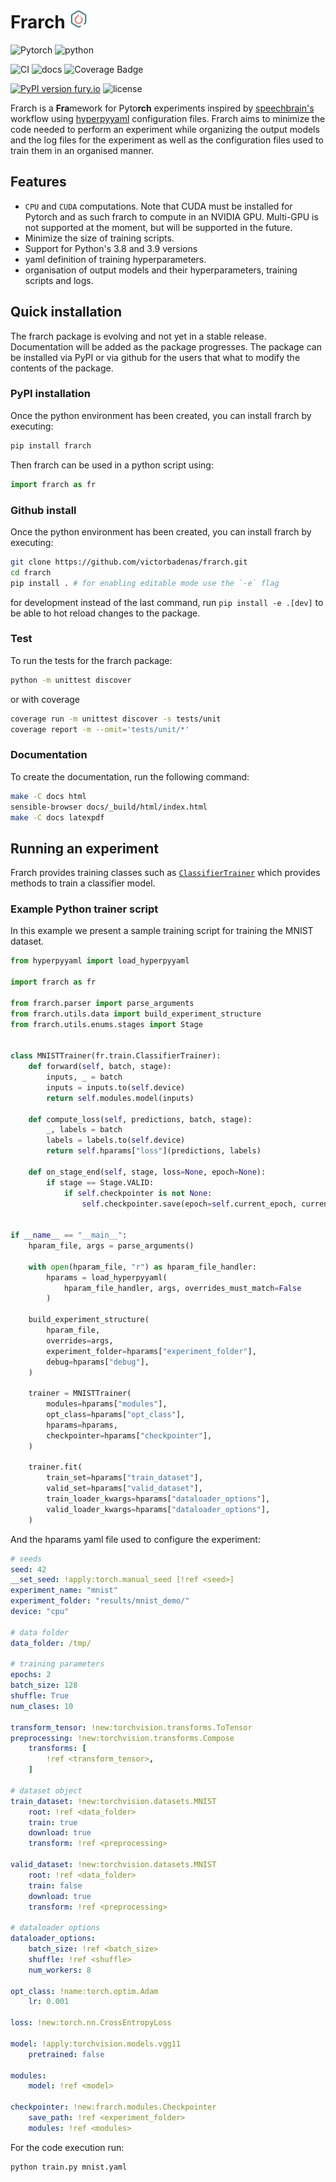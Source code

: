 # Frarch <img src="docs/logo.png" alt="drawing" width="30"/>

![Pytorch](https://img.shields.io/static/v1?label=PyTorch&message=v1.9.1&color=orange&style=flat&logo=pytorch)
![python](https://img.shields.io/pypi/pyversions/frarch?logo=python&style=flat)

![CI](https://github.com/victorbadenas/frarch/actions/workflows/python-app.yml/badge.svg?style=flat)
![docs](https://github.com/victorbadenas/frarch/actions/workflows/docs.yaml/badge.svg?style=flat)
![Coverage Badge](https://img.shields.io/endpoint?url=https://gist.githubusercontent.com/victorbadenas/9b54bd086e121233d2ad9a62d2136258/raw/frarch__heads_master.json&style=flat)


[![PyPI version fury.io](https://badge.fury.io/py/frarch.svg?style=flat)](https://pypi.python.org/pypi/frarch/)
![license](https://img.shields.io/github/license/victorbadenas/frarch?style=flat)

Frarch is a **Fra**mework for Pyto**rch** experiments inspired by [speechbrain's](https://speechbrain.github.io/) workflow using [hyperpyyaml](https://github.com/speechbrain/HyperPyYAML) configuration files. Frarch aims to minimize the code needed to perform an experiment while organizing the output models and the log files for the experiment as well as the configuration files used to train them in an organised manner.

## Features

- `CPU` and `CUDA` computations. Note that CUDA must be installed for Pytorch and as such frarch to compute in an NVIDIA GPU. Multi-GPU is not supported at the moment, but will be supported in the future.
- Minimize the size of training scripts.
- Support for Python's 3.8 and 3.9 versions
- yaml definition of training hyperparameters.
- organisation of output models and their hyperparameters, training scripts and logs.

## Quick installation

The frarch package is evolving and not yet in a stable release. Documentation will be added as the package progresses. The package can be installed via PyPI or via github for the users that what to modify the contents of the package.

### PyPI installation

Once the python environment has been created, you can install frarch by executing:

```bash
pip install frarch
```

Then frarch can be used in a python script using:

```python
import frarch as fr
```

### Github install

Once the python environment has been created, you can install frarch by executing:

```bash
git clone https://github.com/victorbadenas/frarch.git
cd frarch
pip install . # for enabling editable mode use the `-e` flag
```

for development instead of the last command, run `pip install -e .[dev]` to be able to hot reload changes to the package.

### Test

To run the tests for the frarch package:

```bash
python -m unittest discover
```

or with coverage

```bash
coverage run -m unittest discover -s tests/unit
coverage report -m --omit='tests/unit/*'
```

### Documentation

To create the documentation, run the following command:

```bash
make -C docs html
sensible-browser docs/_build/html/index.html
make -C docs latexpdf
```

## Running an experiment

Frarch provides training classes such as [`ClassifierTrainer`](https://victorbadenas.github.io/frarch/source/packages/frarch.train.classifier_trainer.html) which provides methods to train a classifier model.

### Example Python trainer script

In this example we present a sample training script for training the MNIST dataset.

```python
from hyperpyyaml import load_hyperpyyaml

import frarch as fr

from frarch.parser import parse_arguments
from frarch.utils.data import build_experiment_structure
from frarch.utils.enums.stages import Stage


class MNISTTrainer(fr.train.ClassifierTrainer):
    def forward(self, batch, stage):
        inputs, _ = batch
        inputs = inputs.to(self.device)
        return self.modules.model(inputs)

    def compute_loss(self, predictions, batch, stage):
        _, labels = batch
        labels = labels.to(self.device)
        return self.hparams["loss"](predictions, labels)

    def on_stage_end(self, stage, loss=None, epoch=None):
        if stage == Stage.VALID:
            if self.checkpointer is not None:
                self.checkpointer.save(epoch=self.current_epoch, current_step=self.step)


if __name__ == "__main__":
    hparam_file, args = parse_arguments()

    with open(hparam_file, "r") as hparam_file_handler:
        hparams = load_hyperpyyaml(
            hparam_file_handler, args, overrides_must_match=False
        )

    build_experiment_structure(
        hparam_file,
        overrides=args,
        experiment_folder=hparams["experiment_folder"],
        debug=hparams["debug"],
    )

    trainer = MNISTTrainer(
        modules=hparams["modules"],
        opt_class=hparams["opt_class"],
        hparams=hparams,
        checkpointer=hparams["checkpointer"],
    )

    trainer.fit(
        train_set=hparams["train_dataset"],
        valid_set=hparams["valid_dataset"],
        train_loader_kwargs=hparams["dataloader_options"],
        valid_loader_kwargs=hparams["dataloader_options"],
    )
```

And the hparams yaml file used to configure the experiment:

```yaml
# seeds
seed: 42
__set_seed: !apply:torch.manual_seed [!ref <seed>]
experiment_name: "mnist"
experiment_folder: "results/mnist_demo/"
device: "cpu"

# data folder
data_folder: /tmp/

# training parameters
epochs: 2
batch_size: 128
shuffle: True
num_clases: 10

transform_tensor: !new:torchvision.transforms.ToTensor
preprocessing: !new:torchvision.transforms.Compose
    transforms: [
        !ref <transform_tensor>,
    ]

# dataset object
train_dataset: !new:torchvision.datasets.MNIST
    root: !ref <data_folder>
    train: true
    download: true
    transform: !ref <preprocessing>

valid_dataset: !new:torchvision.datasets.MNIST
    root: !ref <data_folder>
    train: false
    download: true
    transform: !ref <preprocessing>

# dataloader options
dataloader_options:
    batch_size: !ref <batch_size>
    shuffle: !ref <shuffle>
    num_workers: 8

opt_class: !name:torch.optim.Adam
    lr: 0.001

loss: !new:torch.nn.CrossEntropyLoss

model: !apply:torchvision.models.vgg11
    pretrained: false

modules:
    model: !ref <model>

checkpointer: !new:frarch.modules.Checkpointer
    save_path: !ref <experiment_folder>
    modules: !ref <modules>

```

For the code execution run:

```bash
python train.py mnist.yaml
```
